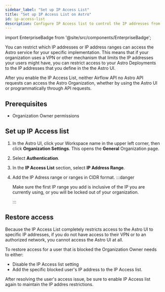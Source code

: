 ```yaml
---
sidebar_label: "Set up IP Access List"
title: "Set up IP Access List on Astro"
id: ip-access-list
description: Configure IP Access list to control the IP addresses from where your users can log in to Astro.
---
```


import EnterpriseBadge from '@site/src/components/EnterpriseBadge';

</EnterpriseBadge>

You can restrict which IP addresses or IP address ranges can access the Astro service for your specific implementation. This means that if your organization uses a VPN or other mechanism that limits the IP addresses your users might have, you can restrict access to your Astro Deployments to the IP addresses that you define in the the Astro UI.

After you enable the IP Access List, neither Airflow API no Astro API requests can access the Astro Organization, whether by using the Astro UI or programmatically through API requests.

## Prerequisites

- Organization Owner permissions

## Set up IP Access list

1. In the Astro UI, click your Workspace name in the upper left corner, then click **Organization Settings**. This opens the **General** Organization page.
2. Select **Authentication**.
3. In the **IP Access List** section, select **IP Address Range**.
4. Add the IP Adress range or ranges in CIDR format.
    :::danger

    Make sure the first IP range you add is inclusive of the IP you are currently using, or you will be locked out of your organization.

    :::

## Restore access

Because the IP Access List completely restricts access to the Astro UI to specific IP addresses, if you do not have access to their VPN or to an authorized network, you cannot access the Astro UI at all.

To restore access for a user that is blocked the Organization Owner needs to either:

- Disable the IP Access list setting
- Add the specific blocked user's IP address to the IP Access list.

After resolving the user's access issue, be sure to enable IP Access list again to maintain the IP addres restrictions.